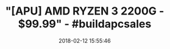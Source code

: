 ---
title: '"[APU] AMD RYZEN 3 2200G - $99.99" - #buildapcsales'
name: AMD YD2200C5FBBOX Ryzen 3 2200G Processor with Radeon Vega 8 Graphics
date: '2018-02-12 15:55:46'
buy_now: >-
  https://www.amazon.com/AMD-YD2200C5FBBOX-Processor-Radeon-Graphics/dp/B079D3DBNM?SubscriptionId=AKIAIA5RBQIWQVTCUEUQ&tag=coldcutdeals-20&linkCode=xm2&camp=2025&creative=165953&creativeASIN=B079D3DBNM
description_markdown: |+
  AMD YD2200C5FBBOX Ryzen 3 2200G Processor with Radeon Vega 8 Graphics

    - Built-In Radeon Vega 8 Graphics

    - 4 Cores UNLOCKED

    - Frequency: 3.7 GHz Max Boost

    - Socket Type: AM4

    - Thermal Solution: Wraith Stealth Cooler

tweet_id_str: '963079189908815872'
price: $99.00
you_save: ''
asin: B079D3DBNM
image: 'https://images-na.ssl-images-amazon.com/images/I/31AsSQaK51L.jpg'

---